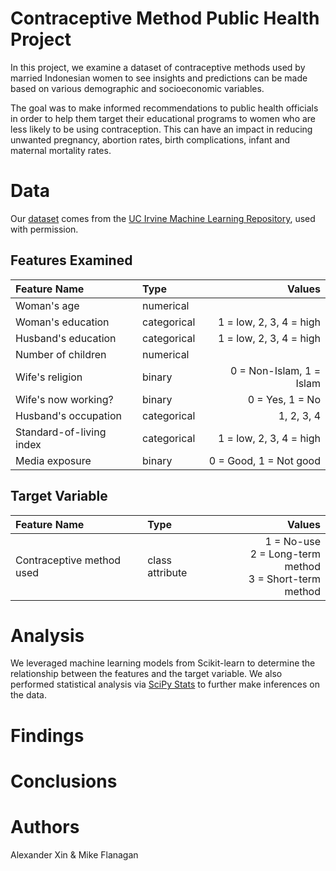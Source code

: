 # Contraceptive Method Public Health Project
In this project, we examine a dataset of contraceptive methods used by married Indonesian women to see insights and predictions can be made based on various demographic and socioeconomic variables.

The goal was to make informed recommendations to public health officials in order to help them target their educational programs to women who are less likely to be using contraception. This can have an impact in reducing unwanted pregnancy, abortion rates, birth complications, infant and maternal mortality rates.

# Data
Our [dataset](https://archive.ics.uci.edu/ml/datasets/Contraceptive+Method+Choice) comes from the [UC Irvine Machine Learning Repository](https://archive.ics.uci.edu/ml/index.php), used with permission.

## Features Examined
Feature Name             |  Type         |     Values
:------------------------|:--------------|-------------:
Woman's age              | numerical     | 
Woman's education        | categorical   | 1 = low, 2, 3, 4 = high
Husband's education      | categorical   | 1 = low, 2, 3, 4 = high
Number of children       | numerical     | 
Wife's religion          | binary        | 0 = Non-Islam, 1 = Islam
Wife's now working?      | binary        | 0 = Yes, 1 = No
Husband's occupation     | categorical   | 1, 2, 3, 4
Standard-of-living index | categorical   | 1 = low, 2, 3, 4 = high
Media exposure           | binary        | 0 = Good, 1 = Not good

## Target Variable
Feature Name             |  Type           |     Values
:------------------------|:----------------|-------------:
Contraceptive method used| class attribute |  1 = No-use <br> 2 = Long-term method <br> 3 = Short-term method 

# Analysis
We leveraged machine learning models from Scikit-learn to determine the relationship between the features and the target variable. We also performed statistical analysis via [SciPy Stats](https://docs.scipy.org/doc/scipy/reference/stats.html) to further make inferences on the data.

# Findings

# Conclusions

# Authors
Alexander Xin & Mike Flanagan
